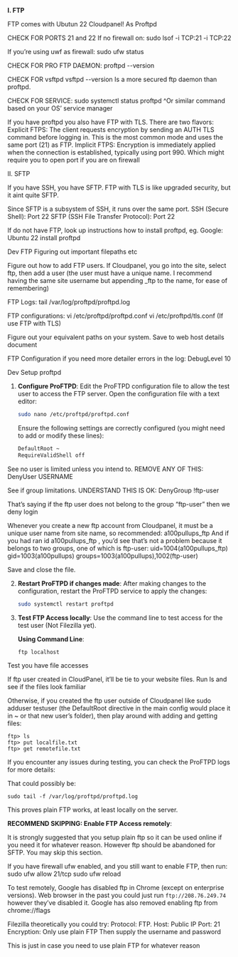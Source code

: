 
**I. FTP**

FTP comes with Ubutun 22 Cloudpanel! As Proftpd

CHECK FOR PORTS 21 and 22
If no firewall on:
sudo lsof -i TCP:21 -i TCP:22

If you’re using uwf as firewall:
sudo ufw status


CHECK FOR PRO FTP DAEMON:
proftpd --version

CHECK FOR vsftpd
vsftpd --version
Is a more secured ftp daemon than proftpd.

CHECK FOR SERVICE:
sudo systemctl status proftpd
^Or similar command based on your OS’ service manager

If you have proftpd you also have FTP with TLS. There are two flavors:
Explicit FTPS: The client requests encryption by sending an AUTH TLS command before logging in. This is the most common mode and uses the same port (21) as FTP.
Implicit FTPS: Encryption is immediately applied when the connection is established, typically using port 990.
Which might require you to open port if you are on firewall

II. SFTP

If you have SSH, you have SFTP.  FTP with TLS is like upgraded security, but it aint quite SFTP.

Since SFTP is a subsystem of SSH, it runs over the same port.
SSH (Secure Shell): Port 22
SFTP (SSH File Transfer Protocol): Port 22


If do not have FTP, look up instructions how to install proftpd, eg. Google: Ubuntu 22 install proftpd




Dev FTP Figuring out important filepaths etc

Figure out how to add FTP users. If Cloudpanel, you go into the site, select ftp, then add a user (the user must have a unique name. I recommend having the same site username but appending _ftp to the name, for ease of remembering)

FTP Logs:
tail /var/log/proftpd/proftpd.log

FTP configurations:
vi /etc/proftpd/proftpd.conf
vi /etc/proftpd/tls.conf (If use FTP with TLS)

Figure out your equivalent paths on your system. Save to web host details document

FTP Configuration if you need more detailer errors in the log:
DebugLevel 10



Dev Setup proftpd

1. **Configure ProFTPD**:
   Edit the ProFTPD configuration file to allow the test user to access the FTP server. Open the configuration file with a text editor:

   ```bash
   sudo nano /etc/proftpd/proftpd.conf
   ```

   Ensure the following settings are correctly configured (you might need to add or modify these lines):

   ```bash
   DefaultRoot ~
   RequireValidShell off
   ```

See no user is limited unless you intend to. REMOVE ANY OF THIS:
<Limit LOGIN>
  DenyUser USERNAME
</Limit>

See if group limitations. UNDERSTAND THIS IS OK:
<Limit LOGIN>
    DenyGroup !ftp-user
</Limit>

That’s saying if the ftp user does not belong to the group “ftp-user” then we deny login

Whenever you create a new ftp account from Cloudpanel, it must be a unique user name from site name, so recommended: a100pullups_ftp 
And if you had ran id a100pullups_ftp , you’d see that’s not a problem because it belongs to two groups, one of which is ftp-user:
uid=1004(a100pullups_ftp) gid=1003(a100pullups) groups=1003(a100pullups),1002(ftp-user) 

   Save and close the file.

2. **Restart ProFTPD if changes made**:
   After making changes to the configuration, restart the ProFTPD service to apply the changes:

   ```bash
   sudo systemctl restart proftpd
   ```


1. **Test FTP Access locally**:
   Use the command line to test access for the test user (Not Filezilla yet).

   **Using Command Line**:
   
   ```
   ftp localhost
   ```

Test you have file accesses

If ftp user created in CloudPanel, it’ll be tie to your website files. Run ls  and see if the files look familiar

Otherwise, if you created the ftp user outside of Cloudpanel like sudo adduser testuser (the DefaultRoot directive in the main config would place it in ~ or that new user’s folder), then play around with adding and getting files:
   ```
   ftp> ls
   ftp> put localfile.txt
   ftp> get remotefile.txt
   ```

If you encounter any issues during testing, you can check the ProFTPD logs for more details:

That could possibly be:
```
sudo tail -f /var/log/proftpd/proftpd.log
```

This proves plain FTP works, at least locally on the server.


**RECOMMEND SKIPPING: Enable FTP Access remotely**:

It is strongly suggested that you setup plain ftp so it can be used online if you need it for whatever reason. However ftp should be abandoned for SFTP. You may skip this section.

If you have firewall ufw enabled, and you still want to enable FTP, then run:
sudo ufw allow 21/tcp
sudo ufw reload

To test remotely, Google has disabled ftp in Chrome (except on enterprise versions). Web browser in the past you could just run `ftp://208.76.249.74` however they’ve disabled it. Google has also removed enabling ftp from chrome://flags

Filezilla theoretically you could try:
Protocol: FTP. 
Host: Public IP
Port: 21
Encryption: Only use plain FTP
Then supply the username and password

This is just in case you need to use plain FTP for whatever reason

